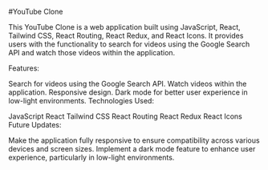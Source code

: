
#YouTube Clone

This YouTube Clone is a web application built using JavaScript, React, Tailwind CSS, React Routing, React Redux, and React Icons. It provides users with the functionality to search for videos using the Google Search API and watch those videos within the application.

Features:

Search for videos using the Google Search API.
Watch videos within the application.
Responsive design.
Dark mode for better user experience in low-light environments.
Technologies Used:

JavaScript
React
Tailwind CSS
React Routing
React Redux
React Icons
Future Updates:

Make the application fully responsive to ensure compatibility across various devices and screen sizes.
Implement a dark mode feature to enhance user experience, particularly in low-light environments.
